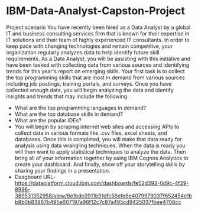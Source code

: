 # IBM-Data-Analyst-Capston-Project
Project scenario
You have recently been hired as a Data Analyst by a global IT and business consulting services firm that is known for their expertise in IT solutions and their team of highly experienced IT consultants. In order to keep pace with changing technologies and remain competitive, your organization regularly analyzes data to help identify future skill requirements. As a Data Analyst, you will be assisting with this initiative and have been tasked with collecting data from various sources and identifying trends for this year's report on emerging skills.
Your first task is to collect the top programming skills that are most in demand from various sources including job postings, training portals, and surveys. Once you have collected enough data, you will begin analyzing the data and identify insights and trends that may include the following: 
* What are the top programming languages in demand?
* What are the top database skills in demand?
* What are the popular IDEs?
* You will begin by scraping internet web sites and accessing APIs to collect data in various formats like .csv files, excel sheets, and databases. Once this is completed, you will make that data ready for analysis using data wrangling techniques. When the data is ready you will then want to apply statistical techniques to analyze the data. Then bring all of your information together by using IBM Cognos Analytics to create your dashboard. And finally, show off your storytelling skills by sharing your findings in a presentation.
* Dasgboard URL-https://dataplatform.cloud.ibm.com/dashboards/fe52d392-0d9c-4f29-8996-389531352958/view/6e1bdc0911b91dfc56efe6e4079979037f652454e1bb8b0b83867b495e607197a96f12c7c87a495cd9425037fbee4708cc
